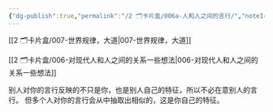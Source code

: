 ```yaml
---
{"dg-publish":true,"permalink":"/2 🗂️卡片盒/006a-人和人之间的言行/","noteIcon":"1","created":"2024-07-02T08:08:00","updated":"2024-10-02T09:08"}
---
```


[[2 🗂️卡片盒/007-世界规律，大道\|007-世界规律，大道]]

[[2 🗂️卡片盒/006-对现代人和人之间的关系一些想法\|006-对现代人和人之间的关系一些想法]]

别人对你的言行反映的不只是你，也是别人自己的特征，所以不必在意别人的言行。
但多个人对你的言行会从中抽取出相似的，这是你自己的特征。